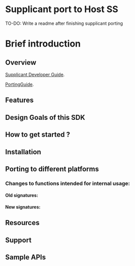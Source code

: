 # Supplicant port to Host SS
TO-DO: Write a readme after finishing supplicant porting 

# Brief introduction


## Overview

[Supplicant Developer Guide](). 

[PortingGuide]().

## Features





## Design Goals of this SDK




## How to get started ?


## Installation


## Porting to different platforms



### Changes to functions intended for internal usage:

#### Old signatures:

#### New signatures:



## Resources


## Support


## Sample APIs
